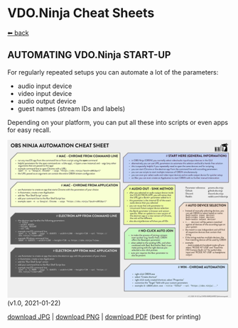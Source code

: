 # VDO.Ninja Cheat Sheets

[⬅ back](../README.md)

## AUTOMATING VDO.Ninja START-UP

For regularly repeated setups you can automate a lot of the parameters:

* audio input device
* video input device
* audio output device
* guest names (stream IDs and labels)

Depending on your platform, you can put all these into scripts or even apps for easy recall.


![VDO Ninja | automating start-up](OBSN_automation_cheat-sheet.jpg)   
(v1.0, 2021-01-22)

[download JPG](OBSN_automation_cheat-sheet.jpg) |
[download PNG](OBSN_automation_cheat-sheet.png) |
[download PDF](OBSN_automation_cheat-sheet.pdf) (best for printing)
